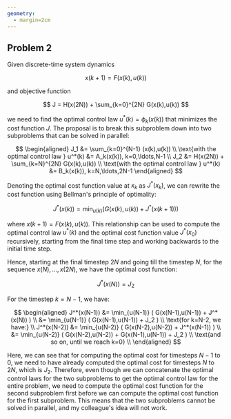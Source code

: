 ```yaml
---
geometry:
  - margin=2cm
---
```


## Problem 2

Given discrete-time system dynamics

$$
x(k+1) = F(x(k),u(k))
$$

and objective function

$$
J = H(x(2N)) + \sum_{k=0}^{2N} G(x(k),u(k))
$$

we need to find the optimal control law $u^*(k)=\phi_k(x(k))$ that minimizes the cost function $J$.
The proposal is to break this subproblem down into two subproblems that can be solved in parallel:

$$
\begin{aligned}
J_1 &= \sum_{k=0}^{N-1} (x(k),u(k)) \\
\text{with the optimal control law } u^*(k) &= A_k(x(k)), k=0,\ldots,N-1 \\
J_2 &= H(x(2N)) + \sum_{k=N}^{2N} G(x(k),u(k)) \\
\text{with the optimal control law } u^*(k) &= B_k(x(k)), k=N,\ldots,2N-1
\end{aligned}
$$

Denoting the optimal cost function value at $x_k$ as $J^*(x_k)$, we can rewrite the cost function using Bellman's principle of optimality:

$$
J^*(x(k)) = \min_{u(k)} ( G(x(k),u(k)) + J^*(x(k+1)) )
$$

where $x(k+1) = F(x(k),u(k))$.
This relationship can be used to compute the optimal control law $u^*(k)$ and the optimal cost function value $J^*(x_0)$ recursively, starting from the final time step and working backwards to the initial time step.

Hence, starting at the final timestep $2N$ and going till the timestep $N$, for the sequence $x(N),\ldots,x(2N)$, we have the optimal cost function:

$$
J^*(x(N)) = J_2
$$

For the timestep $k=N-1$, we have:

$$
\begin{aligned}
J^*(x(N-1)) &= \min_{u(N-1)} ( G(x(N-1),u(N-1)) + J^*(x(N)) ) \\
&= \min_{u(N-1)} ( G(x(N-1),u(N-1)) + J_2 ) \\
\text{for k=N-2, we have:} \\
J^*(x(N-2)) &= \min_{u(N-2)} ( G(x(N-2),u(N-2)) + J^*(x(N-1)) ) \\
&= \min_{u(N-2)} ( G(x(N-2),u(N-2)) + G(x(N-1),u(N-1)) + J_2 ) \\
\text{and so on, until we reach k=0} \\
\end{aligned}
$$

Here, we can see that for computing the optimal cost for timesteps $N-1$ to $0$, we need to have already computed the optimal cost for timesteps $N$ to $2N$, which is $J_2$. Therefore, even though we can concatenate the optimal control laws for the two subproblems to get the optimal control law for the entire problem, we need to compute the optimal cost function for the second subproblem first before we can compute the optimal cost function for the first subproblem. This means that the two subproblems cannot be solved in parallel, and my colleague's idea will not work.

